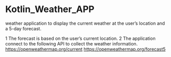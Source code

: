 # Kotlin_Weather_APP
weather application to display the current weather at the user’s location and a 5-day forecast.

1 The forecast is based on the user’s current location.
2 The application connect to the following API to collect the weather information.
https://openweathermap.org/current
https://openweathermap.org/forecast5








